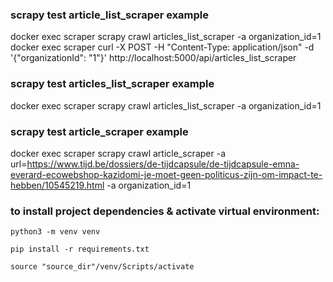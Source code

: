 ### scrapy test article_list_scraper example
docker exec scraper scrapy crawl articles_list_scraper -a organization_id=1
docker exec scraper curl -X POST -H "Content-Type: application/json" -d '{"organizationId": "1"}' http://localhost:5000/api/articles_list_scraper

### scrapy test articles_list_scraper example
docker exec scraper scrapy crawl articles_list_scraper -a organization_id=1

### scrapy test article_scraper example
docker exec scraper scrapy crawl article_scraper -a url=https://www.tijd.be/dossiers/de-tijdcapsule/de-tijdcapsule-emna-everard-ecowebshop-kazidomi-je-moet-geen-politicus-zijn-om-impact-te-hebben/10545219.html -a organization_id=1

### to install project dependencies & activate virtual environment:
    python3 -m venv venv

    pip install -r requirements.txt

    source "source_dir"/venv/Scripts/activate
